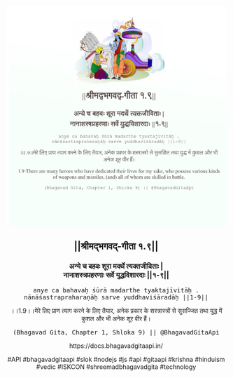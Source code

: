 <img src="../../asset/BG_1_9.png"/>
<center><h2>||श्रीमद्‍भगवद्‍-गीता १.९||</h2>
<h3>अन्ये च बहवः शूरा मदर्थे त्यक्तजीविताः |<br/>नानाशस्त्रप्रहरणाः सर्वे युद्धविशारदाः ||१-९||</h3>
<pre>anye ca bahavaḥ śūrā madarthe tyaktajīvitāḥ .<br/>nānāśastrapraharaṇāḥ sarve yuddhaviśāradāḥ ||1-9||</pre>
<p>।।1.9।।मेरे लिए प्राण त्याग करने के लिए तैयार, अनेक प्रकार के शस्त्रास्त्रों से सुसज्जित तथा युद्ध में कुशल और भी अनेक शूर वीर हैं।</p>
<pre>(Bhagavad Gita, Chapter 1, Shloka 9) || @BhagavadGitaApi</pre><p>https://docs.bhagavadgitaapi.in/</p><p>#API #bhagavadgitaapi #slok #nodejs #js #api #gitaapi #krishna #hinduism #vedic #ISKCON #shreemadbhagavadgita #technology</p></center>